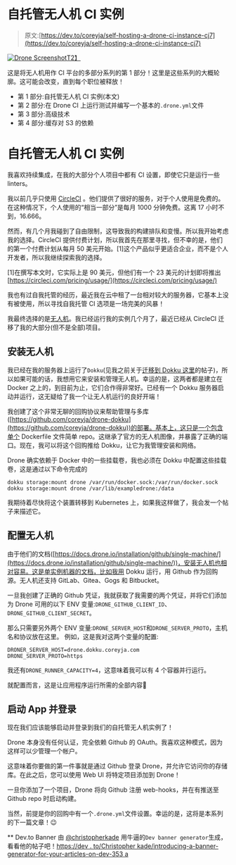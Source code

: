 # 自托管无人机 CI 实例

> 原文:[https://dev.to/coreyja/self-hosting-a-drone-ci-instance-cj7](https://dev.to/coreyja/self-hosting-a-drone-ci-instance-cj7)

[![Drone Screenshot](../Images/3b98b76f6734cbb5604e791fc544c61a.png)T2】](https://res.cloudinary.com/practicaldev/image/fetch/s--I3ceByYD--/c_limit%2Cf_auto%2Cfl_progressive%2Cq_auto%2Cw_880/https://coreyja.com/static/516b79ae9f9a874ba4a9b21ea54c8939/a7b2a/drone-screenshot.png)

这是将无人机用作 CI 平台的多部分系列的第 1 部分！这里是这些系列的大概轮廓。这可能会改变，直到每个职位被释放！

*   第 1 部分:自托管无人机 CI 实例(本文)
*   第 2 部分:在 Drone CI 上运行测试并编写一个基本的`.drone.yml`文件
*   第 3 部分:高级技术
*   第 4 部分:缓存对 S3 的依赖

# [](#self-hosting-a-drone-ci-instance)自托管无人机 CI 实例

我喜欢持续集成，在我的大部分个人项目中都有 CI 设置，即使它只是运行一些 linters。

我以前几乎只使用 [CircleCI](https://circleci.com/) 。他们提供了很好的服务，对于个人使用是免费的。在这种情况下，个人使用的“相当一部分”是每月 1000 分钟免费。这离 17 小时不到，16.666。

然而，有几个月我碰到了自由限制，这导致我的构建排队和变慢。所以我开始考虑我的选择。CircleCI 提供付费计划，所以我首先在那里寻找，但不幸的是，他们的第一个付费计划从每月 50 美元开始。[1]这个产品似乎更适合企业，而不是个人开发者，所以我继续探索我的选择。

[1]在撰写本文时，它实际上是 90 美元，但他们有一个 23 美元的计划即将推出[https://circleci.com/pricing/usage/](https://circleci.com/pricing/usage/)

我也有过自我托管的经历，最近我在云中租了一台相对较大的服务器，它基本上没有被使用，所以寻找自我托管 CI 选项是一场完美的风暴！

我最终选择的是[无人机](https://drone.io/)。我已经运行我的实例几个月了，最近已经从 CircleCI 迁移了我的大部分(但不是全部)项目。

## [](#installing-drone)安装无人机

我已经在我的服务器上运行了`Dokku`(见我之前关于[迁移到 Dokku 这里](https://coreyja.com/migrating-from-heroku-to-dokku/)的帖子)，所以如果可能的话，我想用它来安装和管理无人机。幸运的是，这两者都是建立在 Docker 之上的，到目前为止，它们合作得非常好。已经有一个 Dokku 服务器启动并运行，这无疑给了我一个让无人机运行的良好开端！

我创建了这个非常无聊的回购协议来帮助管理与多库([https://github.com/coreyja/drone-dokku](https://github.com/coreyja/drone-dokku))的部署。基本上，这只是一个包含单个 Dockerfile 文件简单 repo。这继承了官方的无人机图像，并暴露了正确的端口。现在，我可以将这个回购推给 Dokku，让它为我管理安装和网络。

Drone 确实依赖于 Docker 中的一些挂载卷，我也必须在 Dokku 中配置这些挂载卷，这是通过以下命令完成的

```
dokku storage:mount drone /var/run/docker.sock:/var/run/docker.sock
dokku storage:mount drone /var/lib/exampledrone:/data 
```

我期待着尽快将这个装置转移到 Kubernetes 上，如果我这样做了，我会发一个帖子来描述它。

## [](#configuring-drone)配置无人机

由于他们的文档([https://docs.drone.io/installation/github/single-machine/](https://docs.drone.io/installation/github/single-machine/))，安装无人机也相对容易。这是单实例机器的文档，比如我用 Dokku 运行，用 Github 作为回购源。无人机还支持 GitLab、Gitea、Gogs 和 Bitbucket。

一旦我创建了正确的 Github 凭证，我就获取了我需要的两个凭证，并将它们添加为 Drone 可用的以下 ENV 变量:`DRONE_GITHUB_CLIENT_ID`、`DRONE_GITHUB_CLIENT_SECRET`。

那么只需要另外两个 ENV 变量:`DRONE_SERVER_HOST`和`DRONE_SERVER_PROTO`，主机名和协议放在这里。
例如，这是我对这两个变量的配置:

```
DRONER_SERVER_HOST=drone.dokku.coreyja.com
DRONE_SERVER_PROTO=https 
```

我还有`DRONE_RUNNER_CAPACITY=4`，这意味着我可以有 4 个容器并行运行。

就配置而言，这是让应用程序运行所需的全部内容🎉

## [](#booting-the-app-and-logging-in)启动 App 并登录

现在我们应该能够启动并登录到我们的自托管无人机实例了！

Drone 本身没有任何认证，完全依赖 Github 的 OAuth。我喜欢这种模式，因为这样可以少管理一个帐户。

这意味着你要做的第一件事就是通过 Github 登录 Drone，并允许它访问你的存储库。在此之后，您可以使用 Web UI 将特定项目添加到 Drone！

一旦你添加了一个项目，Drone 将向 Github 注册 web-hooks，并在有推送至 Github repo 时启动构建。

当然，前提是你的回购中有一个`.drone.yml`文件设置。幸运的是，这将是本系列的下一篇文章！😉

** Dev.to Banner 由 [@christopherkade](https://dev.to/christopherkade) 用牛逼的`Dev banner generator`生成，看看他的帖子吧！[https://dev . to/Christopher kade/introducing-a-banner-generator-for-your-articles-on-dev-353 a](https://dev.to/christopherkade/introducing-a-banner-generator-for-your-articles-on-dev-353a)